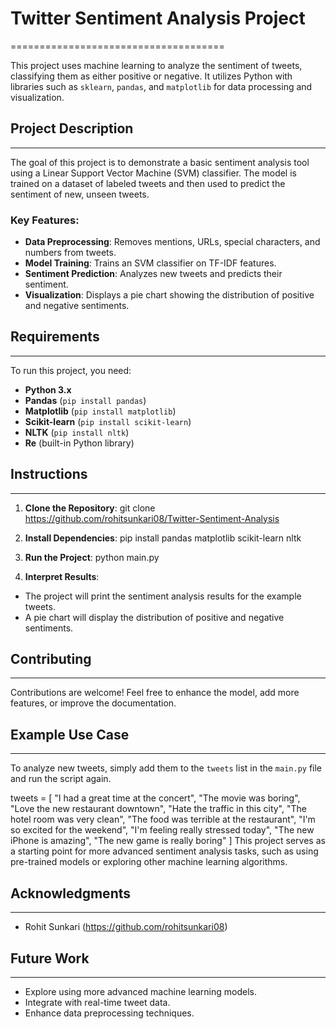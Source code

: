 # Twitter Sentiment Analysis Project
=====================================

This project uses machine learning to analyze the sentiment of tweets, classifying them as either positive or negative. It utilizes Python with libraries such as `sklearn`, `pandas`, and `matplotlib` for data processing and visualization.

## Project Description
--------------------

The goal of this project is to demonstrate a basic sentiment analysis tool using a Linear Support Vector Machine (SVM) classifier. The model is trained on a dataset of labeled tweets and then used to predict the sentiment of new, unseen tweets.

### Key Features:
- **Data Preprocessing**: Removes mentions, URLs, special characters, and numbers from tweets.
- **Model Training**: Trains an SVM classifier on TF-IDF features.
- **Sentiment Prediction**: Analyzes new tweets and predicts their sentiment.
- **Visualization**: Displays a pie chart showing the distribution of positive and negative sentiments.

## Requirements
------------

To run this project, you need:
- **Python 3.x**
- **Pandas** (`pip install pandas`)
- **Matplotlib** (`pip install matplotlib`)
- **Scikit-learn** (`pip install scikit-learn`)
- **NLTK** (`pip install nltk`)
- **Re** (built-in Python library)

## Instructions
-------------

1. **Clone the Repository**:
git clone https://github.com/rohitsunkari08/Twitter-Sentiment-Analysis

2. **Install Dependencies**:
pip install pandas matplotlib scikit-learn nltk

3. **Run the Project**:
python main.py

4. **Interpret Results**:
- The project will print the sentiment analysis results for the example tweets.
- A pie chart will display the distribution of positive and negative sentiments.

## Contributing
------------
Contributions are welcome! Feel free to enhance the model, add more features, or improve the documentation.

## Example Use Case
-----------------
To analyze new tweets, simply add them to the `tweets` list in the `main.py` file and run the script again.

tweets = [
"I had a great time at the concert",
"The movie was boring",
"Love the new restaurant downtown",
"Hate the traffic in this city",
"The hotel room was very clean",
"The food was terrible at the restaurant",
"I'm so excited for the weekend",
"I'm feeling really stressed today",
"The new iPhone is amazing",
"The new game is really boring"
]
This project serves as a starting point for more advanced sentiment analysis tasks, such as using pre-trained models or exploring other machine learning algorithms.

## Acknowledgments
----------------
- Rohit Sunkari (https://github.com/rohitsunkari08)

## Future Work
-------------
- Explore using more advanced machine learning models.
- Integrate with real-time tweet data.
- Enhance data preprocessing techniques.
